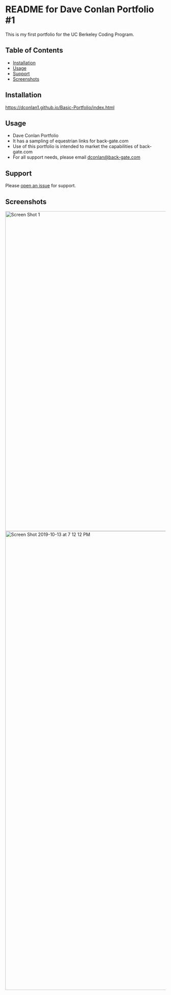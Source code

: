 # README for Dave Conlan Portfolio #1

This is my first portfolio for the UC Berkeley Coding Program. 

## Table of Contents

- [Installation](#installation)
- [Usage](#usage)
- [Support](#support)
- [Screenshots](#screenshots)

## Installation

https://dconlan1.github.io/Basic-Portfolio/index.html

## Usage

- Dave Conlan Portfolio
- It has a sampling of equestrian links for back-gate.com
- Use of this portfolio is intended to market the capabilities of back-gate.com
- For all support needs, please email dconlan@back-gate.com


## Support

Please [open an issue](https://github.com/fraction/dconlan/issues/new) for support.

## Screenshots

<img width="1003" alt="Screen Shot 1" src="https://user-images.githubusercontent.com/52613691/66731072-36eb8880-ee0a-11e9-9ce6-e9a03ebea96d.png">

<img width="1439" alt="Screen Shot 2019-10-13 at 7 12 12 PM" src="https://user-images.githubusercontent.com/52613691/66731093-68645400-ee0a-11e9-80ac-754e684551de.png">



